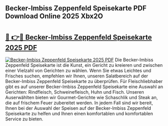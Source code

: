 ## Becker-Imbiss Zeppenfeld Speisekarte PDF Download Online 2025 Xbx2O

# <h2><a href="http://gcb06q9.nevu.top/?p=Becker-Imbiss+Zeppenfeld+Speisekarte">🔗 👉🔴 Becker-Imbiss Zeppenfeld Speisekarte 2025 PDF</a></h2>

[![Becker-Imbiss Zeppenfeld Speisekarte 2025 PDF](https://i.imgur.com/dBaPXMq.png)](http://gcb06q9.nevu.top/?p=Becker-Imbiss+Zeppenfeld+Speisekarte)
Die Becker-Imbiss Zeppenfeld Speisekarte ist die Kunst, ein Gericht zu kreieren und zwischen einer Vielzahl von Gerichten zu wählen. Wenn Sie etwas Leichtes und Frisches suchen, empfehlen wir Ihnen, unseren Salatbereich auf der Becker-Imbiss Zeppenfeld Speisekarte zu überprüfen. Für Fleischliebhaber gibt es auf unserer Becker-Imbiss Zeppenfeld Speisekarte eine Auswahl an Gerichten: Rindfleisch, Schweinefleisch, Huhn und Fisch. Unseren Auserwählten bieten wir Gourmet-Gerichte wie Schaschlik und Steak an, die auf frischem Feuer zubereitet werden. In jedem Fall sind wir bereit, Ihnen bei der Auswahl der Speisen auf der Becker-Imbiss Zeppenfeld Speisekarte zu helfen und Ihnen einen komfortablen und komfortablen Service zu bieten.
